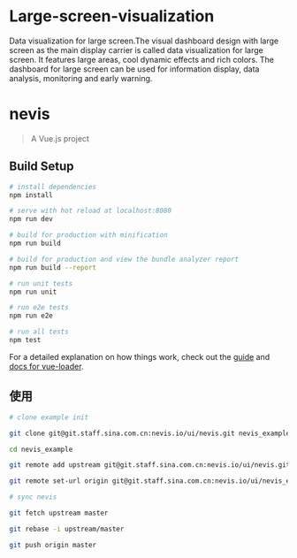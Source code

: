 # Large-screen-visualization
Data visualization for large screen.The visual dashboard design with large screen as the main display carrier is called data visualization for large screen. It features large areas, cool dynamic effects and rich colors. The dashboard for large screen can be used for information display, data analysis, monitoring and early warning.

# nevis

> A Vue.js project

## Build Setup

``` bash
# install dependencies
npm install

# serve with hot reload at localhost:8080
npm run dev

# build for production with minification
npm run build

# build for production and view the bundle analyzer report
npm run build --report

# run unit tests
npm run unit

# run e2e tests
npm run e2e

# run all tests
npm test
```

For a detailed explanation on how things work, check out the [guide](http://vuejs-templates.github.io/webpack/) and [docs for vue-loader](http://vuejs.github.io/vue-loader).

## 使用

``` bash
# clone example init

git clone git@git.staff.sina.com.cn:nevis.io/ui/nevis.git nevis_example

cd nevis_example

git remote add upstream git@git.staff.sina.com.cn:nevis.io/ui/nevis.git

git remote set-url origin git@git.staff.sina.com.cn:nevis.io/ui/nevis_example.git

# sync nevis

git fetch upstream master

git rebase -i upstream/master

git push origin master
```

